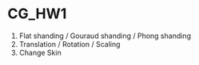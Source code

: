 # CG_HW1
1. Flat shanding / Gouraud shanding / Phong shanding
2. Translation / Rotation / Scaling
3. Change Skin

